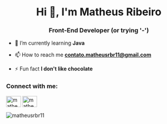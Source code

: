 <h1 align="center">Hi 👋, I'm Matheus Ribeiro</h1>
<h3 align="center">Front-End Developer (or trying '-')</h3>

- 🌱 I’m currently learning **Java**

- 📫 How to reach me **contato.matheusrbr11@gmail.com**

- ⚡ Fun fact **I don't like chocolate**

<h3 align="left">Connect with me:</h3>
<p align="left">
<a href="https://linkedin.com/in/matheus-ribeiro7" target="blank"><img align="center" src="https://raw.githubusercontent.com/rahuldkjain/github-profile-readme-generator/master/src/images/icons/Social/linked-in-alt.svg" alt="matheus-ribeiro7" height="30" width="40" /></a>
<a href="https://instagram.com/matheusrbr11" target="blank"><img align="center" src="https://raw.githubusercontent.com/rahuldkjain/github-profile-readme-generator/master/src/images/icons/Social/instagram.svg" alt="matheusrbr11" height="30" width="40" /></a>
</p>

<p><img align="left" src="https://github-readme-stats.vercel.app/api/top-langs?username=matheusrbr11&show_icons=true&theme=dark&locale=en&layout=compact" alt="matheusrbr11" /></p>
